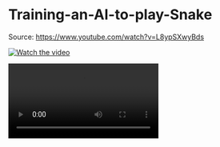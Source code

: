 # Training-an-AI-to-play-Snake

Source: https://www.youtube.com/watch?v=L8ypSXwyBds

[![Watch the video](https://i.imgur.com/vKb2F1B.png)](https://www.youtube.com/watch?v=L8ypSXwyBds)

<video src='https://clipchamp.com/watch/FPUS4BkNptv'></video>
